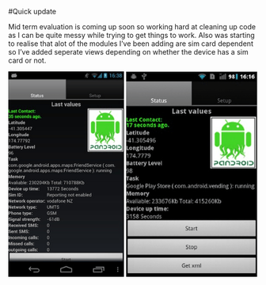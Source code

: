 #Quick update

Mid term evaluation is coming up soon so working hard at cleaning up code as I can be quite messy while trying to get things to work. Also was starting to realise that alot of the modules I’ve been adding are sim card dependent so I’ve added seperate views depending on whether the device has a sim card or not.

![Screenshots](/images/posts/screenshot-views-pandroid.png)

